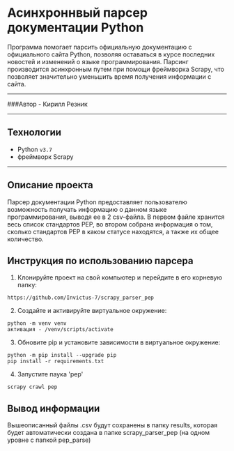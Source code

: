# Асинхроннвый парсер документации Python

Программа помогает парсить официальную документацию с официального 
сайта Python, позволяя оставаться в курсе последних новостей и изменений
о языке программирования. Парсинг производится асинхронным путем при
помощи фреймворка Scrapy, что позволяет значительно уменьшить время
получения информации с сайта.

---

###Автор - Кирилл Резник

---

## Технологии
- Python `v3.7`
- фреймворк Scrapy

---

## Описание проекта

Парсер документации Python предоставляет пользователю
возможность получать информацию o данном языке программирования,
выводя ее в 2 csv-файла. В первом файле хранится весь список
стандартов PEP, во втором собрана информация о том, сколько
стандартов PEP в каком статусе находятся, а также их общее количество.

## Инструкция по использованию парсера

1. Клонируйте проект на свой компьютер и перейдите в его корневую папку:
```
https://github.com/Invictus-7/scrapy_parser_pep

```
2. Создайте и активируйте виртуальное окружение:

```
python -m venv venv
активация - /venv/scripts/activate
```


3. Обновите pip и установите зависимости в виртуальное окружение:
```
python -m pip install --upgrade pip
pip install -r requirements.txt
```

4. Запустите паука 'pep'
```
scrapy crawl pep

```

## Вывод информации

Вышеописанный файлы .csv будут сохранены в папку results,
которая будет автоматически создана в папке scrapy_parser_pep
(на одном уровне с папкой pep_parse)
